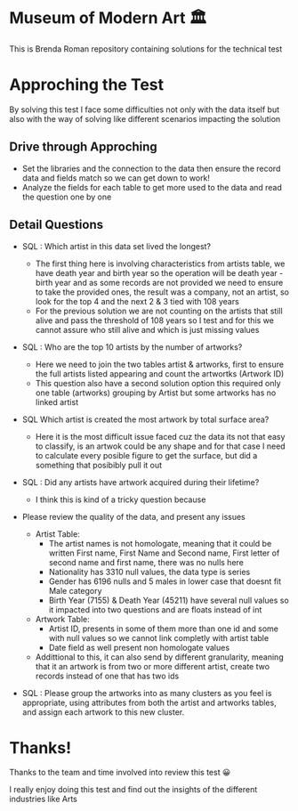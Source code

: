 # Museum of Modern Art :classical_building: 
This is Brenda Roman repository containing solutions for the technical test

# Approching the Test
By solving this test I face some difficulties not only with the data itself but also with the way of solving like different scenarios impacting the solution

## Drive through Approching

* Set the libraries and the connection to the data then ensure the record data and fields match so we can get down to work!
* Analyze the fields for each table to get more used to the data and read the question one by one

## Detail Questions

* SQL : Which artist in this data set lived the longest? 
  * The first thing here is involving characteristics from artists table, we have death year and birth year so the operation will be death year - birth year and as some records are not provided we need to ensure to take the provided ones, the result was a company, not an artist, so look for the top 4 and the next 2 & 3 tied with 108 years
  * For the previous solution we are not counting on the artists that still alive and pass the threshold of 108 years so I test and for this we cannot assure who still alive and which is just missing values

* SQL : Who are the top 10 artists by the number of artworks?
  * Here we need to join the two tables artist & artworks, first to ensure the full artists listed appearing and count the artwortks (Artwork ID)
  * This question also have a second solution option this required only one table (artworks) grouping by Artist but some artworks has no linked artist
  
* SQL Which artist is created the most artwork by total surface area?
  * Here it is the most difficult issue faced cuz the data its not that easy to classify, is an artwok could be any shape and for that case I need to calculate every posible figure to get the surface, but did a something that posibibly pull it out
  
* SQL : Did any artists have artwork acquired during their lifetime?
  * I think this is kind of a tricky question because 
  
* Please review the quality of the data, and present any issues
  * Artist Table: 
    * The artist names is not homologate, meaning that it could be written First name, First Name and Second name, First letter of second name and first name, there was no nulls here
    * Nationality has 3310 null values, the data type is series
    * Gender has 6196 nulls and 5 males in lower case that doesnt fit Male category
    * Birth Year (7155) & Death Year (45211) have several null values so it impacted into two questions and are floats instead of int
   * Artwork Table:
     * Artist ID, presents in some of them more than one id and some with null values so we cannot link completly with artist table
     * Date field as well present non homologate values 
  * Addittional to this, it can also send by different granularity, meaning that it an artwork is from two or more different artist, create two records instead of one that has two ids
   
* SQL : Please group the artworks into as many clusters as you feel is appropriate, using attributes from both the artist and artworks tables, and assign each artwork to this new cluster. 


# Thanks!

Thanks to the team and time involved into review this test :grinning:

I really enjoy doing this test and find out the insights of the different industries like Arts
